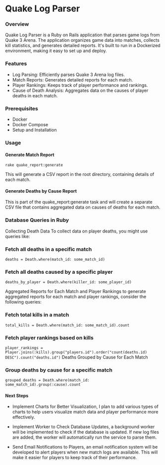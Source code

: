 # Quake Log Parser

### Overview

Quake Log Parser is a Ruby on Rails application that parses game logs from Quake 3 Arena. The application organizes game data into matches, collects kill statistics, and generates detailed reports. It's built to run in a Dockerized environment, making it easy to set up and deploy.

### Features
- Log Parsing: Efficiently parses Quake 3 Arena log files.
- Match Reports: Generates detailed reports for each match.
- Player Rankings: Keeps track of player performance and rankings.
- Cause of Death Analysis: Aggregates data on the causes of player deaths in each match.

### Prerequisites
- Docker
- Docker Compose
- Setup and Installation

### Usage
#### Generate Match Report
``` rake quake_report:generate ```

This will generate a CSV report in the root directory, containing details of each match.

#### Generate Deaths by Cause Report
This is part of the quake_report:generate task and will create a separate CSV file that contains aggregated data on causes of deaths for each match.

### Database Queries in Ruby

Collecting Death Data
To collect data on player deaths, you might use queries like:


### Fetch all deaths in a specific match
``` deaths = Death.where(match_id: some_match_id) ```

### Fetch all deaths caused by a specific player
``` deaths_by_player = Death.where(killer_id: some_player_id) ```

Aggregated Reports for Each Match and Player Rankings to generate aggregated reports for each match and player rankings, consider the following queries:


### Fetch total kills in a match
``` total_kills = Death.where(match_id: some_match_id).count ```

### Fetch player rankings based on kills
``` player_rankings = Player.joins(:kills).group("players.id").order("count(deaths.id) DESC").count("deaths.id") ```
Deaths Grouped by Cause for Each Match

### Group deaths by cause for a specific match
``` grouped_deaths = Death.where(match_id: some_match_id).group(:cause).count ```

#### Next Steps

- Implement Charts for Better Visualization, I plan to add various types of charts to help users visualize match data and player performance more effectively.

- Implement Worker to Check Database Updates, a background worker will be implemented to check if the database is updated. If new log files are added, the worker will automatically run the service to parse them.

- Send Email Notifications to Players, an email notification system will be developed to alert players when new match logs are available. This will make it easier for players to keep track of their performance.

